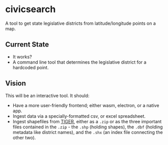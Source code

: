 # civicsearch
A tool to get state legislative districts from latitude/longitude points on a map.

## Current State

* It works?
* A command line tool that determines the legislative district for a hardcoded point.

## Vision
This will be an interactive tool. It should:

* Have a more user-friendly frontend; either wasm, electron, or a native app.
* Ingest data via a specially-formatted csv, or excel spreadsheet.
* Ingest shapefiles from [TIGER](https://www.census.gov/geographies/mapping-files/time-series/geo/tiger-line-file.html), either as a `.zip` or as the three important files contained in the `.zip` - the `.shp` (holding shapes), the `.dbf` (holding metadata like district names), and the `.shx` (an index file connecting the other two).